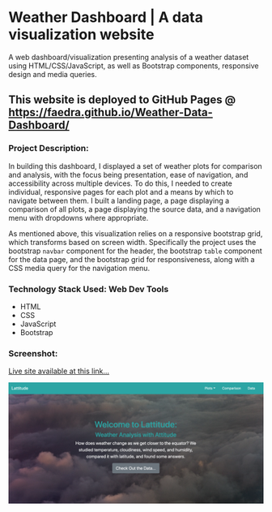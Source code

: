 # Weather Dashboard | A data visualization website

A web dashboard/visualization presenting analysis of a weather dataset using HTML/CSS/JavaScript, as well as Bootstrap components, responsive design and media queries.

## This website is deployed to GitHub Pages @ https://faedra.github.io/Weather-Data-Dashboard/

### Project Description:

In building this dashboard, I displayed a set of weather plots for comparison and analysis, with the focus being presentation, ease of navigation, and accessibility across multiple devices. To do this, I needed to create individual, responsive pages for each plot and a means by which to navigate between them. I built a landing page, a page displaying a comparison of all plots, a page displaying the source data, and a navigation menu with dropdowns where appropriate.

As mentioned above, this visualization relies on a responsive bootstrap grid, which transforms based on screen width. Specifically the project uses the bootstrap `navbar` component for the header, the bootstrap `table` component for the data page, and the bootstrap grid for responsiveness, along with a CSS media query for the navigation menu.

### Technology Stack Used: Web Dev Tools

* HTML
* CSS
* JavaScript
* Bootstrap

### Screenshot: 
[Live site available at this link...](https://faedra.github.io/Weather-Data-Dashboard/)

![project_homepage](images/homepage_img.png)
